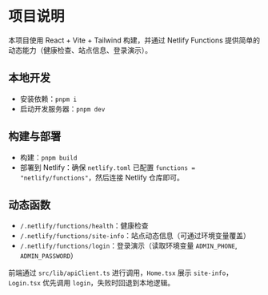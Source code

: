 # 项目说明

本项目使用 React + Vite + Tailwind 构建，并通过 Netlify Functions 提供简单的动态能力（健康检查、站点信息、登录演示）。

## 本地开发

- 安装依赖：`pnpm i`
- 启动开发服务器：`pnpm dev`

## 构建与部署

- 构建：`pnpm build`
- 部署到 Netlify：确保 `netlify.toml` 已配置 `functions = "netlify/functions"`，然后连接 Netlify 仓库即可。

## 动态函数

- `/.netlify/functions/health`：健康检查
- `/.netlify/functions/site-info`：站点动态信息（可通过环境变量覆盖）
- `/.netlify/functions/login`：登录演示（读取环境变量 `ADMIN_PHONE`, `ADMIN_PASSWORD`）

前端通过 `src/lib/apiClient.ts` 进行调用，`Home.tsx` 展示 `site-info`，`Login.tsx` 优先调用 `login`，失败时回退到本地逻辑。